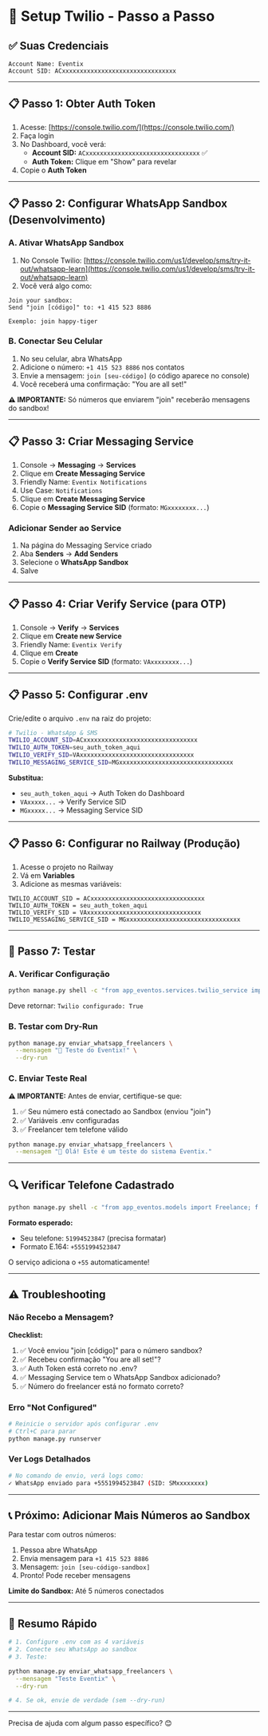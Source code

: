 # 🚀 Setup Twilio - Passo a Passo

## ✅ Suas Credenciais

```
Account Name: Eventix
Account SID: ACxxxxxxxxxxxxxxxxxxxxxxxxxxxxxxxx
```

---

## 📋 Passo 1: Obter Auth Token

1. Acesse: [https://console.twilio.com/](https://console.twilio.com/)
2. Faça login
3. No Dashboard, você verá:
   - **Account SID:** `ACxxxxxxxxxxxxxxxxxxxxxxxxxxxxxxxx` ✅
   - **Auth Token:** Clique em "Show" para revelar
4. Copie o **Auth Token**

---

## 📋 Passo 2: Configurar WhatsApp Sandbox (Desenvolvimento)

### **A. Ativar WhatsApp Sandbox**

1. No Console Twilio: [https://console.twilio.com/us1/develop/sms/try-it-out/whatsapp-learn](https://console.twilio.com/us1/develop/sms/try-it-out/whatsapp-learn)
2. Você verá algo como:

```
Join your sandbox:
Send "join [código]" to: +1 415 523 8886

Exemplo: join happy-tiger
```

### **B. Conectar Seu Celular**

1. No seu celular, abra WhatsApp
2. Adicione o número: `+1 415 523 8886` nos contatos
3. Envie a mensagem: `join [seu-código]` (o código aparece no console)
4. Você receberá uma confirmação: "You are all set!"

**⚠️ IMPORTANTE:** Só números que enviarem "join" receberão mensagens do sandbox!

---

## 📋 Passo 3: Criar Messaging Service

1. Console → **Messaging** → **Services**
2. Clique em **Create Messaging Service**
3. Friendly Name: `Eventix Notifications`
4. Use Case: `Notifications`
5. Clique em **Create Messaging Service**
6. Copie o **Messaging Service SID** (formato: `MGxxxxxxxx...`)

### **Adicionar Sender ao Service**

1. Na página do Messaging Service criado
2. Aba **Senders** → **Add Senders**
3. Selecione o **WhatsApp Sandbox**
4. Salve

---

## 📋 Passo 4: Criar Verify Service (para OTP)

1. Console → **Verify** → **Services**
2. Clique em **Create new Service**
3. Friendly Name: `Eventix Verify`
4. Clique em **Create**
5. Copie o **Verify Service SID** (formato: `VAxxxxxxxx...`)

---

## 📋 Passo 5: Configurar .env

Crie/edite o arquivo `.env` na raiz do projeto:

```bash
# Twilio - WhatsApp & SMS
TWILIO_ACCOUNT_SID=ACxxxxxxxxxxxxxxxxxxxxxxxxxxxxxxxx
TWILIO_AUTH_TOKEN=seu_auth_token_aqui
TWILIO_VERIFY_SID=VAxxxxxxxxxxxxxxxxxxxxxxxxxxxxxxxx
TWILIO_MESSAGING_SERVICE_SID=MGxxxxxxxxxxxxxxxxxxxxxxxxxxxxxxxx
```

**Substitua:**
- `seu_auth_token_aqui` → Auth Token do Dashboard
- `VAxxxxx...` → Verify Service SID
- `MGxxxxx...` → Messaging Service SID

---

## 📋 Passo 6: Configurar no Railway (Produção)

1. Acesse o projeto no Railway
2. Vá em **Variables**
3. Adicione as mesmas variáveis:

```
TWILIO_ACCOUNT_SID = ACxxxxxxxxxxxxxxxxxxxxxxxxxxxxxxxx
TWILIO_AUTH_TOKEN = seu_auth_token_aqui
TWILIO_VERIFY_SID = VAxxxxxxxxxxxxxxxxxxxxxxxxxxxxxxxx
TWILIO_MESSAGING_SERVICE_SID = MGxxxxxxxxxxxxxxxxxxxxxxxxxxxxxxxx
```

---

## 🧪 Passo 7: Testar

### **A. Verificar Configuração**

```bash
python manage.py shell -c "from app_eventos.services.twilio_service import TwilioService; t = TwilioService(); print('Twilio configurado:', t.is_configured())"
```

Deve retornar: `Twilio configurado: True`

### **B. Testar com Dry-Run**

```bash
python manage.py enviar_whatsapp_freelancers \
  --mensagem "🎉 Teste do Eventix!" \
  --dry-run
```

### **C. Enviar Teste Real**

**⚠️ IMPORTANTE:** Antes de enviar, certifique-se que:
1. ✅ Seu número está conectado ao Sandbox (enviou "join")
2. ✅ Variáveis .env configuradas
3. ✅ Freelancer tem telefone válido

```bash
python manage.py enviar_whatsapp_freelancers \
  --mensagem "🎉 Olá! Este é um teste do sistema Eventix."
```

---

## 🔍 Verificar Telefone Cadastrado

```bash
python manage.py shell -c "from app_eventos.models import Freelance; f = Freelance.objects.first(); print(f'Nome: {f.nome_completo}'); print(f'Telefone: {f.telefone}')"
```

**Formato esperado:**
- Seu telefone: `51994523847` (precisa formatar)
- Formato E.164: `+5551994523847`

O serviço adiciona o `+55` automaticamente!

---

## ⚠️ Troubleshooting

### **Não Recebo a Mensagem?**

**Checklist:**
1. ✅ Você enviou "join [código]" para o número sandbox?
2. ✅ Recebeu confirmação "You are all set!"?
3. ✅ Auth Token está correto no .env?
4. ✅ Messaging Service tem o WhatsApp Sandbox adicionado?
5. ✅ Número do freelancer está no formato correto?

### **Erro "Not Configured"**

```bash
# Reinicie o servidor após configurar .env
# Ctrl+C para parar
python manage.py runserver
```

### **Ver Logs Detalhados**

```bash
# No comando de envio, verá logs como:
✓ WhatsApp enviado para +5551994523847 (SID: SMxxxxxxxx)
```

---

## 📞 Próximo: Adicionar Mais Números ao Sandbox

Para testar com outros números:

1. Pessoa abre WhatsApp
2. Envia mensagem para `+1 415 523 8886`
3. Mensagem: `join [seu-código-sandbox]`
4. Pronto! Pode receber mensagens

**Limite do Sandbox:** Até 5 números conectados

---

## 🎯 Resumo Rápido

```bash
# 1. Configure .env com as 4 variáveis
# 2. Conecte seu WhatsApp ao sandbox
# 3. Teste:

python manage.py enviar_whatsapp_freelancers \
  --mensagem "Teste Eventix" \
  --dry-run

# 4. Se ok, envie de verdade (sem --dry-run)
```

---

Precisa de ajuda com algum passo específico? 😊

